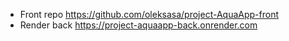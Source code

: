 - Front repo https://github.com/oleksasa/project-AquaApp-front
- Render back https://project-aquaapp-back.onrender.com
